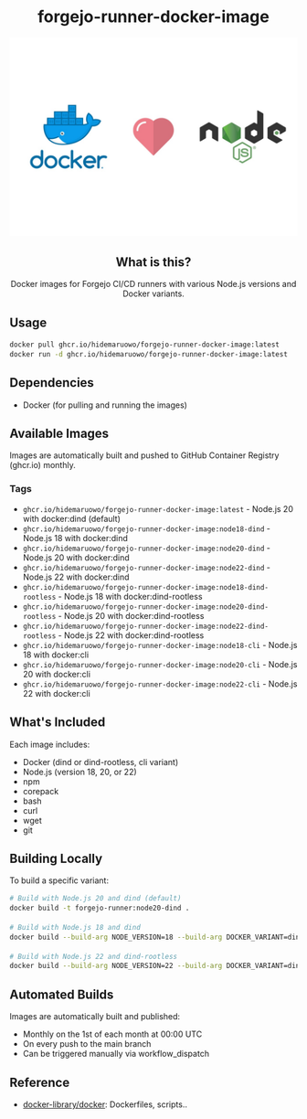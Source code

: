 <div align="center">

# forgejo-runner-docker-image

![docker-nodejs](docs/docker-nodejs.png)

## What is this?

Docker images for Forgejo CI/CD runners with various Node.js versions and Docker variants.

</div>

## Usage

```bash
docker pull ghcr.io/hidemaruowo/forgejo-runner-docker-image:latest
docker run -d ghcr.io/hidemaruowo/forgejo-runner-docker-image:latest
```

## Dependencies

- Docker (for pulling and running the images)

## Available Images

Images are automatically built and pushed to GitHub Container Registry (ghcr.io) monthly.

### Tags

- `ghcr.io/hidemaruowo/forgejo-runner-docker-image:latest` - Node.js 20 with docker:dind (default)
- `ghcr.io/hidemaruowo/forgejo-runner-docker-image:node18-dind` - Node.js 18 with docker:dind
- `ghcr.io/hidemaruowo/forgejo-runner-docker-image:node20-dind` - Node.js 20 with docker:dind
- `ghcr.io/hidemaruowo/forgejo-runner-docker-image:node22-dind` - Node.js 22 with docker:dind
- `ghcr.io/hidemaruowo/forgejo-runner-docker-image:node18-dind-rootless` - Node.js 18 with docker:dind-rootless
- `ghcr.io/hidemaruowo/forgejo-runner-docker-image:node20-dind-rootless` - Node.js 20 with docker:dind-rootless
- `ghcr.io/hidemaruowo/forgejo-runner-docker-image:node22-dind-rootless` - Node.js 22 with docker:dind-rootless
- `ghcr.io/hidemaruowo/forgejo-runner-docker-image:node18-cli` - Node.js 18 with docker:cli
- `ghcr.io/hidemaruowo/forgejo-runner-docker-image:node20-cli` - Node.js 20 with docker:cli
- `ghcr.io/hidemaruowo/forgejo-runner-docker-image:node22-cli` - Node.js 22 with docker:cli

## What's Included

Each image includes:

- Docker (dind or dind-rootless, cli variant)
- Node.js (version 18, 20, or 22)
- npm
- corepack
- bash
- curl
- wget
- git

## Building Locally

To build a specific variant:

```bash
# Build with Node.js 20 and dind (default)
docker build -t forgejo-runner:node20-dind .

# Build with Node.js 18 and dind
docker build --build-arg NODE_VERSION=18 --build-arg DOCKER_VARIANT=dind -t forgejo-runner:node18-dind .

# Build with Node.js 22 and dind-rootless
docker build --build-arg NODE_VERSION=22 --build-arg DOCKER_VARIANT=dind-rootless -t forgejo-runner:node22-dind-rootless .
```

## Automated Builds

Images are automatically built and published:

- Monthly on the 1st of each month at 00:00 UTC
- On every push to the main branch
- Can be triggered manually via workflow_dispatch

## Reference

- [docker-library/docker](https://github.com/docker-library/docker): Dockerfiles, scripts..
